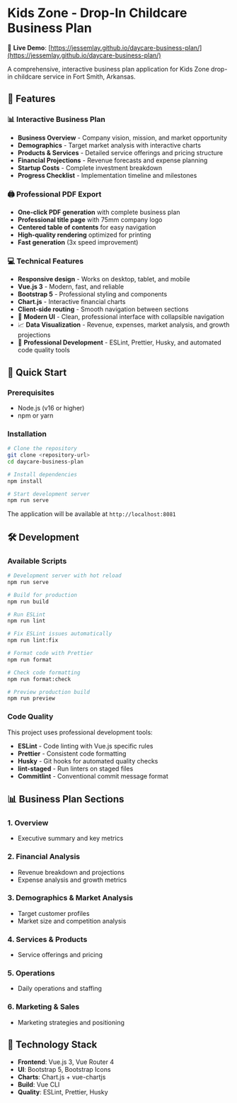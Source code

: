 # Kids Zone - Drop-In Childcare Business Plan

🌟 **Live Demo**: [https://jessemlay.github.io/daycare-business-plan/](https://jessemlay.github.io/daycare-business-plan/)

A comprehensive, interactive business plan application for Kids Zone drop-in childcare service in Fort Smith, Arkansas.

## 🚀 Features

### 📊 Interactive Business Plan
- **Business Overview** - Company vision, mission, and market opportunity
- **Demographics** - Target market analysis with interactive charts
- **Products & Services** - Detailed service offerings and pricing structure
- **Financial Projections** - Revenue forecasts and expense planning
- **Startup Costs** - Complete investment breakdown
- **Progress Checklist** - Implementation timeline and milestones

### 🖨️ Professional PDF Export
- **One-click PDF generation** with complete business plan
- **Professional title page** with 75mm company logo
- **Centered table of contents** for easy navigation
- **High-quality rendering** optimized for printing
- **Fast generation** (3x speed improvement)

### 💻 Technical Features
- **Responsive design** - Works on desktop, tablet, and mobile
- **Vue.js 3** - Modern, fast, and reliable
- **Bootstrap 5** - Professional styling and components
- **Chart.js** - Interactive financial charts
- **Client-side routing** - Smooth navigation between sections
- 🎨 **Modern UI** - Clean, professional interface with collapsible navigation
- 📈 **Data Visualization** - Revenue, expenses, market analysis, and growth
  projections
- 🔧 **Professional Development** - ESLint, Prettier, Husky, and automated code
  quality tools

## 🚀 Quick Start

### Prerequisites

- Node.js (v16 or higher)
- npm or yarn

### Installation

```bash
# Clone the repository
git clone <repository-url>
cd daycare-business-plan

# Install dependencies
npm install

# Start development server
npm run serve
```

The application will be available at `http://localhost:8081`

## 🛠️ Development

### Available Scripts

```bash
# Development server with hot reload
npm run serve

# Build for production
npm run build

# Run ESLint
npm run lint

# Fix ESLint issues automatically
npm run lint:fix

# Format code with Prettier
npm run format

# Check code formatting
npm run format:check

# Preview production build
npm run preview
```

### Code Quality

This project uses professional development tools:

- **ESLint** - Code linting with Vue.js specific rules
- **Prettier** - Consistent code formatting
- **Husky** - Git hooks for automated quality checks
- **lint-staged** - Run linters on staged files
- **Commitlint** - Conventional commit message format

## 📊 Business Plan Sections

### 1. Overview

- Executive summary and key metrics

### 2. Financial Analysis

- Revenue breakdown and projections
- Expense analysis and growth metrics

### 3. Demographics & Market Analysis

- Target customer profiles
- Market size and competition analysis

### 4. Services & Products

- Service offerings and pricing

### 5. Operations

- Daily operations and staffing

### 6. Marketing & Sales

- Marketing strategies and positioning

## 🎨 Technology Stack

- **Frontend**: Vue.js 3, Vue Router 4
- **UI**: Bootstrap 5, Bootstrap Icons
- **Charts**: Chart.js + vue-chartjs
- **Build**: Vue CLI
- **Quality**: ESLint, Prettier, Husky
